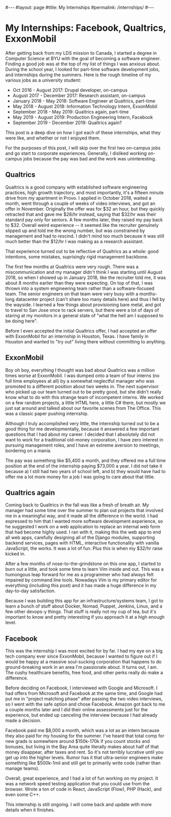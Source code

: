 #---
#layout: page
#title: My Internships
#permalink: /internships/
#---

My Internships: Facebook, Qualtrics, ExxonMobil
===

After getting back from my LDS mission to Canada, I started a degree in Computer Science at BYU with the goal of becoming a software engineer. Finding a good job was at the top of my list of things I was anxious about. During the school year, I looked for part-time software development jobs, and internships during the summers. Here is the rough timeline of my various jobs as a university student:

- Oct 2016 - August 2017: Drupal developer, on-campus
- August 2017 - December 2017: Research assistant, on-campus
- January 2018 - May 2018: Software Engineer at Qualtrics, part-time
- May 2018 - August 2018: Information Technology Intern, ExxonMobil
- September 2018 - May 2019: Qualtrics again, part-time
- May 2019 - August 2019: Production Engineering Intern, Facebook
- September 2019 - December 2019: Qualtrics again?

This post is a deep dive on how I got each of these internships, what they were like, and whether or not I enjoyed them.

For the purposes of this post, I will skip over the first two on-campus jobs and go start to corporate experiences. Generally, I disliked working on-campus jobs because the pay was bad and the work was uninteresting.

Qualtrics
---

Qualtrics is a good company with established software engineering practices, high growth trajectory, and most importantly, it's a fifteen minute drive from my apartment in Provo. I applied in October 2018, waited a month, went through a couple of weeks of video interviews, and got an offer in November. Originally the offer was for $32 an hour, but they quickly retracted that and gave me $28/hr instead, saying that $32/hr was their standard pay only for seniors. A few months later, they raised my pay back to $32. Overall weird experience -- it seemed like the recruiter genuinely slipped up and told me the wrong number, but was constrained by management and had to rescind. I didn't mind too much because it was still much better than the $12/hr I was making as a research assistant.

That experience turned out to be reflective of Qualtrics as a whole: good intentions, some mistakes, suprisingly rigid management backbone.

The first few months at Qualtrics were very rough. There was a miscommunication and my manager didn't think I was starting until August 2018, so when I showed up in January 2018, like the recruiter told me, it was about 8 months earlier than they were expecting. On top of that, I was thrown into a system engineering team rather than a software-focused team. The senior engineers on that team were very busy with a months-long datacenter project (can't share too many details here) and thus I fell by the wayside. I learned a few things about provisioning bare metal, and got to travel to San Jose once to rack servers, but there were a lot of days of staring at my monitors in a general state of "what the hell am I supposed to be doing here".

Before I even accepted the initial Qualtrics offer, I had accepted an offer with ExxonMobil for an internship in Houston, Texas. I have family in Houston and wanted to "try out" living there without committing to anything.

ExxonMobil
---

Boy oh boy, everything I thought was bad about Qualtrics was a million times worse at ExxonMobil. I was dumped onto a team of four interns (no full time employees at all) by a somewhat neglectful manager who was promoted to a different position about two weeks in. The next supervisor who picked up our team turned out to be pretty good, but she didn't really know what to do with this strange team of incompetent interns. We worked on a few random projects, a little HTML here, a little C# there, but mostly we just sat around and talked about our favorite scenes from The Office. This was a classic paper pushing internship.

Although I truly accomplished very little, the internship turned out to be a good thing for me developmentally, because it answered a few important questions that I had about my career. I decided that I absolutely did not want to work for a traditional old-money corporation, I have zero interest in pursuing management roles, and I have an extreme aversion to meetings, bordering on a mania.

The pay was something like $5,400 a month, and they offered me a full time position at the end of the internship paying $73,000 a year. I did not take it because a) I still had two years of school left, and b) they would have had to offer me a lot more money for a job I was going to care about that little.

Qualtrics again
---

Coming back to Qualtrics in the fall was like a fresh of breath air. My manager had some time over the summer to plan out projects that involved me in a meaningful way, and it made all the difference in the world. I had expressed to him that I wanted more software development experience, so he suggested I work on a web application to replace an internal web form that had become highly used. I ran with it, making this the web app to end all web apps, carefully designing all of the Django modules, supporting backend services, pages with HTML, interactive functionality with vanilla JavaScript, the works. It was a lot of fun. Plus this is when my $32/hr raise kicked in.

After a few months of nose-to-the-grindstone on this one app, I started to burn out a little, and took some time to learn Vim inside and out. This was a humongous leap forward for me as a programmer who had always felt impaired by command line tools. Nowadays Vim is my primary editor for everything (including this post) and it has made a huge difference in my day-to-day satisfaction.

Because I was building this app for an infrastructure/systems team, I got to learn a bunch of stuff about Docker, Nomad, Puppet, Jenkins, Linux, and a few other devops-y things. That stuff is really not my cup of tea, but it's important to know and pretty interesting if you approach it at a high enough level.

Facebook
---

This was the internship I was most excited for by far. I had my eye on a big tech company ever since ExxonMobil, because I wanted to figure out if I would be happy at a massive soul-sucking corporation that happens to do ground-breaking work in an area I'm passionate about. It turns out, I am. The cushy healthcare benefits, free food, and other perks really do make a difference.

Before deciding on Facebook, I interviewed with Google and Microsoft. I had offers from Microsoft and Facebook at the same time, and Google had put me in "project matching phase" after passing the two video interviews, so I went with the safe option and chose Facebook. Amazon got back to me a couple months later and I did their online assessments just for the experience, but ended up canceling the interview because I had already made a decision.

Facebook paid me $8,000 a month, which was a lot as an intern because they also paid for my housing for the summer. I've heard that total comp for new grads is somewhere around $150k-170k if you count stocks and bonuses, but living in the Bay Area quite literally makes about half of that money disappear, after taxes and rent. So it's not terribly lucrative until you get up into the higher levels. Rumor has it that ultra-senior engineers make something like $500k-1mil and still get to primarily write code (rather than manage teams).

Overall, great experience, and I had a lot of fun working on my project. It was a network speed testing application that you could use from the browser. Wrote a ton of code in React, JavaScript (Flow), PHP (Hack), and even some C++.

This internship is still ongoing. I will come back and update with more details when it finishes.
